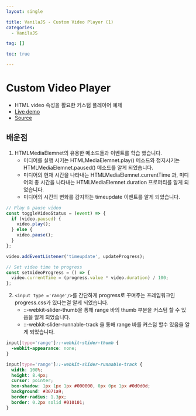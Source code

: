 ```yaml
---
layout: single

title: VanilaJS - Custom Video Player (1)
categories:
  - VanilaJS

tag: []

toc: true

---
```


# Custom Video Player

- HTML video 속성을 활요한 커스텀 플레이어 예제
- <a href = 'https://codepen.io/kim7720/pen/ExQWgRe'>Live demo</a>
- <a href = 'https://github.com/bo-oseng/vanilla_javascript_pratice_projects/tree/main/Custom%20Video%20Player'>Source</a>

## 배운점

1. HTMLMediaElemnet의 유용한 메소드들과 이벤트를 학습 했습니다.
   - 미디어를 실행 시키는 HTMLMediaElemnet.play() 메소드와 정지시키는 HTMLMediaElemnet.paused() 메소드를 알게 되었습니다.
   - 미디어의 현재 시간을 나타내는 HTMLMediaElemnet.currentTime 과, 미디어의 총 시간을 나타내는 HTMLMediaElemnet.duration 프로퍼티를 알게 되었습니다.
   - 미디어의 시간의 변화를 감지하는 timeupdate 이벤트를 알게 되었습니다.

```javascript
// Play & pause video
const toggleVideoStatus = (event) => {
  if (video.paused) {
    video.play();
  } else {
    video.pause();
  }
};
```

```javascript
video.addEventListener('timeupdate', updateProgress);
```

```javascript
// Set video time to progress
const setVideoProgress = () => {
  video.currentTime = (progress.value * video.duration) / 100;
};
```

2.  `<input type ='range'/>`를 간단하게 progress로 꾸며주는 프레임워크인 progress.css가 있다는걸 알게 되었습니다.
    - ::-webkit-slider-thumb을 통해 range 바의 thumb 부분을 커스텀 할 수 있음을 알게 되었습니다.
    - ::-webkit-slider-runnable-track 을 통해 range 바를 커스텀 할수 있음을 알게 되었습니다.

```css
input[type='range']::-webkit-slider-thumb {
  -webkit-appearance: none;
}

input[type='range']::-webkit-slider-runnable-track {
  width: 100%;
  height: 8.4px;
  cursor: pointer;
  box-shadow: 1px 1px 1px #000000, 0px 0px 1px #0d0d0d;
  background: #3071a9;
  border-radius: 1.3px;
  border: 0.2px solid #010101;
}
```
